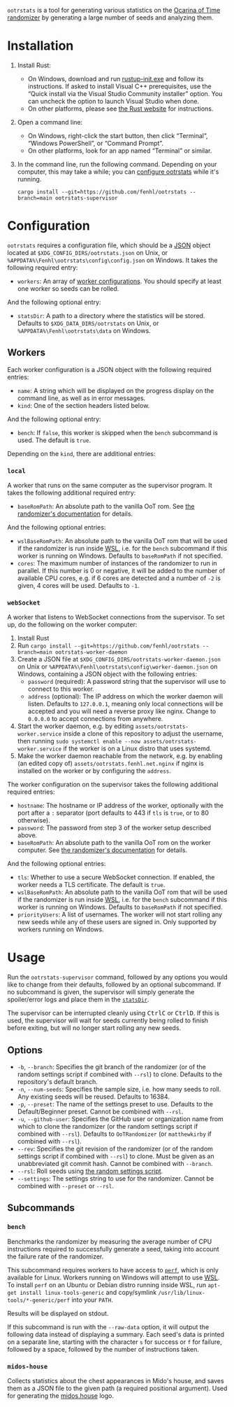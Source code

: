 `ootrstats` is a tool for generating various statistics on the [Ocarina of Time randomizer](https://github.com/OoTRandomizer/OoT-Randomizer) by generating a large number of seeds and analyzing them.

# Installation

1. Install Rust:
    * On Windows, download and run [rustup-init.exe](https://win.rustup.rs/) and follow its instructions. If asked to install Visual C++ prerequisites, use the “Quick install via the Visual Studio Community installer” option. You can uncheck the option to launch Visual Studio when done.
    * On other platforms, please see [the Rust website](https://www.rust-lang.org/tools/install) for instructions.
2. Open a command line:
    * On Windows, right-click the start button, then click “Terminal”, “Windows PowerShell”, or “Command Prompt”.
    * On other platforms, look for an app named “Terminal” or similar.
3. In the command line, run the following command. Depending on your computer, this may take a while; you can [configure ootrstats](#configuration) while it's running.

    ```
    cargo install --git=https://github.com/fenhl/ootrstats --branch=main ootrstats-supervisor
    ```

# Configuration

`ootrstats` requires a configuration file, which should be a [JSON](https://json.org/) object located at `$XDG_CONFIG_DIRS/ootrstats.json` on Unix, or `%APPDATA%\Fenhl\ootrstats\config\config.json` on Windows. It takes the following required entry:

* `workers`: An array of [worker configurations](#workers). You should specify at least one worker so seeds can be rolled.

And the following optional entry:

* `statsDir`: A path to a directory where the statistics will be stored. Defaults to `$XDG_DATA_DIRS/ootrstats` on Unix, or `%APPDATA%\Fenhl\ootrstats\data` on Windows.

## Workers

Each worker configuration is a JSON object with the following required entries:

* `name`: A string which will be displayed on the progress display on the command line, as well as in error messages.
* `kind`: One of the section headers listed below.

And the following optional entry:

* `bench`: If `false`, this worker is skipped when the `bench` subcommand is used. The default is `true`.

Depending on the `kind`, there are additional entries:

### `local`

A worker that runs on the same computer as the supervisor program. It takes the following additional required entry:

* `baseRomPath`: An absolute path to the vanilla OoT rom. See [the randomizer's documentation](https://github.com/OoTRandomizer/OoT-Randomizer#installation) for details.

And the following optional entries:

* `wslBaseRomPath`: An absolute path to the vanilla OoT rom that will be used if the randomizer is run inside [WSL](https://learn.microsoft.com/windows/wsl/about), i.e. for the `bench` subcommand if this worker is running on Windows. Defaults to `baseRomPath` if not specified.
* `cores`: The maximum number of instances of the randomizer to run in parallel. If this number is 0 or negative, it will be added to the number of available CPU cores, e.g. if 6 cores are detected and a number of `-2` is given, 4 cores will be used. Defaults to `-1`.

### `webSocket`

A worker that listens to WebSocket connections from the supervisor. To set up, do the following on the worker computer:

1. Install Rust
2. Run `cargo install --git=https://github.com/fenhl/ootrstats --branch=main ootrstats-worker-daemon`
3. Create a JSON file at `$XDG_CONFIG_DIRS/ootrstats-worker-daemon.json` on Unix or `%APPDATA%\Fenhl\ootrstats\config\worker-daemon.json` on Windows, containing a JSON object with the following entries:
    * `password` (required): A password string that the supervisor will use to connect to this worker.
    * `address` (optional): The IP address on which the worker daemon will listen. Defaults to `127.0.0.1`, meaning only local connections will be accepted and you will need a reverse proxy like nginx. Change to `0.0.0.0` to accept connections from anywhere.
4. Start the worker daemon, e.g. by editing `assets/ootrstats-worker.service` inside a clone of this repository to adjust the username, then running `sudo systemctl enable --now assets/ootrstats-worker.service` if the worker is on a Linux distro that uses systemd.
5. Make the worker daemon reachable from the network, e.g. by enabling (an edited copy of) `assets/ootrstats.fenhl.net.nginx` if nginx is installed on the worker or by configuring the `address`.

The worker configuration on the supervisor takes the following additional required entries:

* `hostname`: The hostname or IP address of the worker, optionally with the port after a `:` separator (port defaults to 443 if `tls` is `true`, or to 80 otherwise).
* `password`: The password from step 3 of the worker setup described above.
* `baseRomPath`: An absolute path to the vanilla OoT rom on the worker computer. See [the randomizer's documentation](https://github.com/OoTRandomizer/OoT-Randomizer#installation) for details.

And the following optional entries:

* `tls`: Whether to use a secure WebSocket connection. If enabled, the worker needs a TLS certificate. The default is `true`.
* `wslBaseRomPath`: An absolute path to the vanilla OoT rom that will be used if the randomizer is run inside [WSL](https://learn.microsoft.com/windows/wsl/about), i.e. for the `bench` subcommand if this worker is running on Windows. Defaults to `baseRomPath` if not specified.
* `priorityUsers`: A list of usernames. The worker will not start rolling any new seeds while any of these users are signed in. Only supported by workers running on Windows.

# Usage

Run the `ootrstats-supervisor` command, followed by any options you would like to change from their defaults, followed by an optional subcommand. If no subcommand is given, the supervisor will simply generate the spoiler/error logs and place them in the [`statsDir`](#configuration).

The supervisor can be interrupted cleanly using <kbd>Ctrl</kbd><kbd>C</kbd> or <kbd>Ctrl</kbd><kbd>D</kbd>. If this is used, the supervisor will wait for seeds currently being rolled to finish before exiting, but will no longer start rolling any new seeds.

## Options

* `-b`, `--branch`: Specifies the git branch of the randomizer (or of the random settings script if combined with `--rsl`) to clone. Defaults to the repository's default branch.
* `-n`, `--num-seeds`: Specifies the sample size, i.e. how many seeds to roll. Any existing seeds will be reused. Defaults to 16384.
* `-p`, `--preset`: The name of the settings preset to use. Defaults to the Default/Beginner preset. Cannot be combined with `--rsl`.
* `-u`, `--github-user`: Specifies the GitHub user or organization name from which to clone the randomizer (or the random settings script if combined with `--rsl`). Defaults to `OoTRandomizer` (or `matthewkirby` if combined with `--rsl`).
* `--rev`: Specifies the git revision of the randomizer (or of the random settings script if combined with `--rsl`) to clone. Must be given as an unabbreviated git commit hash. Cannot be combined with `--branch`.
* `--rsl`: Roll seeds using [the random settings script](https://github.com/matthewkirby/plando-random-settings).
* `--settings`: The settings string to use for the randomizer. Cannot be combined with `--preset` or `--rsl`.

## Subcommands

### `bench`

Benchmarks the randomizer by measuring the average number of CPU instructions required to successfully generate a seed, taking into account the failure rate of the randomizer.

This subcommand requires workers to have access to [`perf`](https://perf.wiki.kernel.org/), which is only available for Linux. Workers running on Windows will attempt to use [WSL](https://learn.microsoft.com/windows/wsl/about). To install `perf` on an Ubuntu or Debian distro running inside WSL, run `apt-get install linux-tools-generic` and copy/symlink `/usr/lib/linux-tools/*-generic/perf` into your `PATH`.

Results will be displayed on stdout.

If this subcommand is run with the `--raw-data` option, it will output the following data instead of displaying a summary. Each seed's data is printed on a separate line, starting with the character `s` for success or `f` for failure, followed by a space, followed by the number of instructions taken.

### `midos-house`

Collects statistics about the chest appearances in Mido's house, and saves them as a JSON file to the given path (a required positional argument). Used for generating the [midos.house](https://github.com/midoshouse/midos.house) logo.
